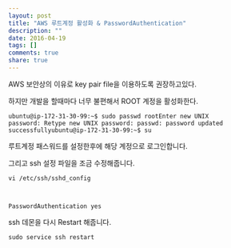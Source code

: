 ```yaml
---
layout: post
title: "AWS 루트계정 활성화 & PasswordAuthentication"
description: ""
date: 2016-04-19
tags: []
comments: true
share: true
---
```


AWS 보안상의 이유로 key pair file을 이용하도록 권장하고있다.

하지만 개발을 할때마다 너무 불편해서 ROOT 계정을 활성화한다.

  

    ubuntu@ip-172-31-30-99:~$ sudo passwd rootEnter new UNIX password: Retype new UNIX password: passwd: password updated successfullyubuntu@ip-172-31-30-99:~$ su

  

루트계정 패스워드를 설정한후에 해당 계정으로 로그인합니다.

그리고 ssh 설정 파일을 조금 수정해줍니다.

  

    vi /etc/ssh/sshd_config

  

    PasswordAuthentication yes

  

ssh 데몬을 다시 Restart 해줍니다.

    sudo service ssh restart

  
  
  

  

